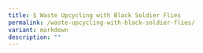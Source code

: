 ```yaml
---
title: $ Waste Upcycling with Black Soldier Flies
permalink: /waste-upcycling-with-black-soldier-flies/
variant: markdown
description: ""
---
```

